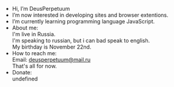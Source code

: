 - Hi, I’m DeusPerpetuum
- I’m now interested in developing sites and browser extentions.
- I’m currently learning programming language JavaScript.
- About me: </br>
    I'm live in Russia. </br>
    I'm speaking to russian, but i can bad speak to english. </br>
    My birthday is November 22nd. </br>
- How to reach me: </br>
  Email: deusperpetuum@mail.ru </br>
  That's all for now. </br>
- Donate: </br>
    undefined
